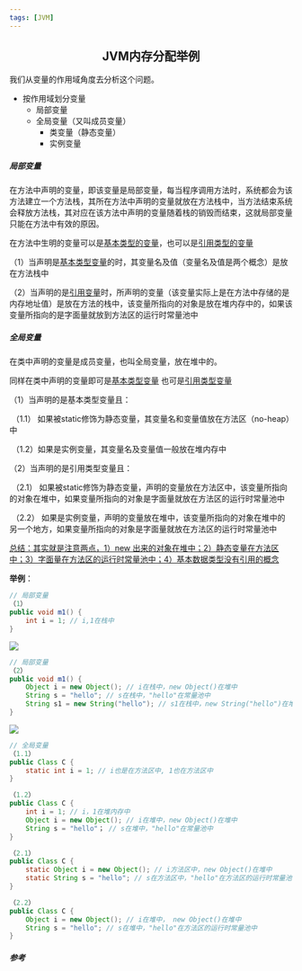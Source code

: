 ```yaml
---
tags: [JVM]
---
```

## <center>JVM内存分配举例</center>

我们从变量的作用域角度去分析这个问题。

* 按作用域划分变量
  * 局部变量
  * 全局变量（又叫成员变量） 
    * 类变量（静态变量）
    * 实例变量

##### 局部变量

在方法中声明的变量，即该变量是局部变量，每当程序调用方法时，系统都会为该方法建立一个方法栈，其所在方法中声明的变量就放在方法栈中，当方法结束系统会释放方法栈，其对应在该方法中声明的变量随着栈的销毁而结束，这就局部变量只能在方法中有效的原因。

在方法中生明的变量可以是<u>基本类型的变量</u>，也可以是<u>引用类型的变量</u>

（1）当声明是<u>基本类型变量</u>的时，其变量名及值（变量名及值是两个概念）是放在方法栈中

（2）当声明的是<u>引用变量</u>时，所声明的变量（该变量实际上是在方法中存储的是内存地址值）是放在方法的栈中，该变量所指向的对象是放在堆内存中的，如果该变量所指向的是字面量就放到方法区的运行时常量池中

##### 全局变量

在类中声明的变量是成员变量，也叫全局变量，放在堆中的。

同样在类中声明的变量即可是<u>基本类型变量</u> 也可是<u>引用类型变量</u>

（1）当声明的是基本类型变量且：

​	（1.1） 如果被static修饰为静态变量，其变量名和变量值放在方法区（no-heap）中

​	（1.2）如果是实例变量，其变量名及变量值一般放在堆内存中

（2）当声明的是引用类型变量且：

​	（2.1） 如果被static修饰为静态变量，声明的变量放在方法区中，该变量所指向的对象在堆中，如果变量所指向的对象是字面量就放在方法区的运行时常量池中

​	（2.2） 如果是实例变量，声明的变量放在堆中，该变量所指向的对象在堆中的另一个地方，如果变量所指向的对象是字面量就放在方法区的运行时常量池中

<u>总结：其实就是注意两点，1）new 出来的对象在堆中；2）静态变量在方法区中；3）字面量在方法区的运行时常量池中；4）基本数据类型没有引用的概念</u>

**举例**：

```java
// 局部变量
（1）
public void m1() {
	int i = 1; // i,1在栈中
}
```

![](https://fenglinliu.github.io/assets/img/blog/2019-02-18_133828.png)



```java
// 局部变量
（2）
public void m1() {
	Object i = new Object(); // i在栈中，new Object()在堆中
	String s = "hello"; // s在栈中，"hello"在常量池中
	String s1 = new String("hello"); // s1在栈中，new String("hello")在堆中
}
```

![](https://fenglinliu.github.io/assets/img/blog/2019-02-18_134927.png)



```java
// 全局变量
（1.1）
public Class C {
	static int i = 1; // i也是在方法区中, 1也在方法区中
}

（1.2）
public Class C {
	int i = 1; // i，1在堆内存中
	Object i = new Object(); // i在堆中，new Object()在堆中
	String s = "hello"； // s在堆中，"hello"在常量池中
}

（2.1）
public Class C {
	static Object i = new Object(); // i方法区中，new Object()在堆中
	static String s = "hello"; // s在方法区中，"hello"在方法区的运行时常量池中
}

（2.2）
public Class C {
	Object i = new Object(); // i在堆中， new Object()在堆中
	String s = "hello"; // s在堆中，"hello"在方法区的运行时常量池中
}
```

##### 参考

[1]: https://stackoverflow.com/questions/3849634/static-allocation-in-java-heap-stack-and-permanent-generation	"static allocation in java - heap, stack and permanent generation"
[2]: https://www.guru99.com/java-stack-heap.html	"Java Stack and Heap: Java Memory Allocation Tutorial"